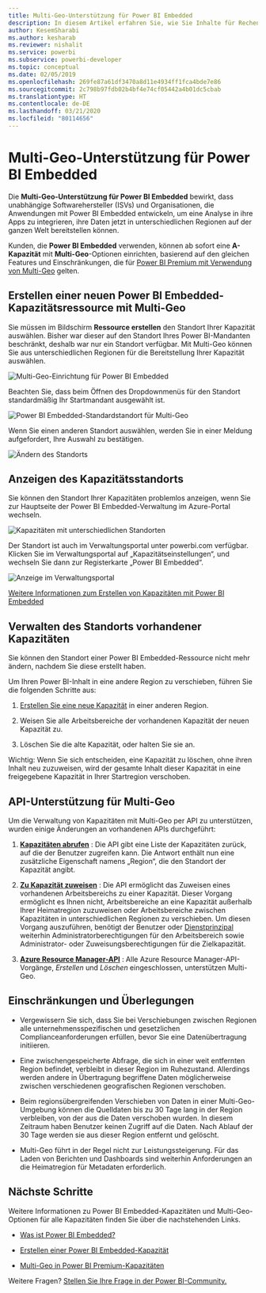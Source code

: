 ```yaml
---
title: Multi-Geo-Unterstützung für Power BI Embedded
description: In diesem Artikel erfahren Sie, wie Sie Inhalte für Rechenzentren in anderen Regionen als der Heimatregion von Power BI Embedded bereitstellen können.
author: KesemSharabi
ms.author: kesharab
ms.reviewer: nishalit
ms.service: powerbi
ms.subservice: powerbi-developer
ms.topic: conceptual
ms.date: 02/05/2019
ms.openlocfilehash: 269fe87a61df3470a8d11e4934ff1fca4bde7e86
ms.sourcegitcommit: 2c798b97fdb02b4bf4e74cf05442a4b01dc5cbab
ms.translationtype: HT
ms.contentlocale: de-DE
ms.lasthandoff: 03/21/2020
ms.locfileid: "80114656"
---
```

# <a name="multi-geo-support-for-power-bi-embedded"></a>Multi-Geo-Unterstützung für Power BI Embedded

Die **Multi-Geo-Unterstützung für Power BI Embedded** bewirkt, dass unabhängige Softwarehersteller (ISVs) und Organisationen, die Anwendungen mit Power BI Embedded entwickeln, um eine Analyse in ihre Apps zu integrieren, ihre Daten jetzt in unterschiedlichen Regionen auf der ganzen Welt bereitstellen können.

Kunden, die **Power BI Embedded** verwenden, können ab sofort eine **A-Kapazität** mit **Multi-Geo**-Optionen einrichten, basierend auf den gleichen Features und Einschränkungen, die für [Power BI Premium mit Verwendung von Multi-Geo](../../service-admin-premium-Multi-Geo.md) gelten.

## <a name="creating-new-power-bi-embedded-capacity-resource-with-multi-geo"></a>Erstellen einer neuen Power BI Embedded-Kapazitätsressource mit Multi-Geo

Sie müssen im Bildschirm **Ressource erstellen** den Standort Ihrer Kapazität auswählen. Bisher war dieser auf den Standort Ihres Power BI-Mandanten beschränkt, deshalb war nur ein Standort verfügbar. Mit Multi-Geo können Sie aus unterschiedlichen Regionen für die Bereitstellung Ihrer Kapazität auswählen.

![Multi-Geo-Einrichtung für Power BI Embedded](media/embedded-multi-geo/pbie-multi-geo-setup.png)

Beachten Sie, dass beim Öffnen des Dropdownmenüs für den Standort standardmäßig Ihr Startmandant ausgewählt ist.
  
![Power BI Embedded-Standardstandort für Multi-Geo](media/embedded-multi-geo/pbie-multi-geo-default-location.png)

Wenn Sie einen anderen Standort auswählen, werden Sie in einer Meldung aufgefordert, Ihre Auswahl zu bestätigen.

![Ändern des Standorts](media/embedded-multi-geo/pbie-multi-geo-location-change.png)

## <a name="view-capacity-location"></a>Anzeigen des Kapazitätsstandorts

Sie können den Standort Ihrer Kapazitäten problemlos anzeigen, wenn Sie zur Hauptseite der Power BI Embedded-Verwaltung im Azure-Portal wechseln.

![Kapazitäten mit unterschiedlichen Standorten](media/embedded-multi-geo/pbie-multi-geo-location-different.png)

Der Standort ist auch im Verwaltungsportal unter powerbi.com verfügbar. Klicken Sie im Verwaltungsportal auf „Kapazitätseinstellungen“, und wechseln Sie dann zur Registerkarte „Power BI Embedded“.

![Anzeige im Verwaltungsportal](media/embedded-multi-geo/pbie-multi-geo-admin-portal.png)

[Weitere Informationen zum Erstellen von Kapazitäten mit Power BI Embedded](azure-pbie-create-capacity.md)

## <a name="manage-existing-capacities-location"></a>Verwalten des Standorts vorhandener Kapazitäten

Sie können den Standort einer Power BI Embedded-Ressource nicht mehr ändern, nachdem Sie diese erstellt haben.

Um Ihren Power BI-Inhalt in eine andere Region zu verschieben, führen Sie die folgenden Schritte aus:

1. [Erstellen Sie eine neue Kapazität](azure-pbie-create-capacity.md) in einer anderen Region.

2. Weisen Sie alle Arbeitsbereiche der vorhandenen Kapazität der neuen Kapazität zu.

3. Löschen Sie die alte Kapazität, oder halten Sie sie an.

Wichtig: Wenn Sie sich entscheiden, eine Kapazität zu löschen, ohne ihren Inhalt neu zuzuweisen, wird der gesamte Inhalt dieser Kapazität in eine freigegebene Kapazität in Ihrer Startregion verschoben.

## <a name="api-support-for-multi-geo"></a>API-Unterstützung für Multi-Geo

Um die Verwaltung von Kapazitäten mit Multi-Geo per API zu unterstützen, wurden einige Änderungen an vorhandenen APIs durchgeführt:

1. **[Kapazitäten abrufen](https://docs.microsoft.com/rest/api/power-bi/capacities/getcapacities)** : Die API gibt eine Liste der Kapazitäten zurück, auf die der Benutzer zugreifen kann. Die Antwort enthält nun eine zusätzliche Eigenschaft namens „Region“, die den Standort der Kapazität angibt.

2. **[Zu Kapazität zuweisen](https://docs.microsoft.com/rest/api/power-bi/capacities)** : Die API ermöglicht das Zuweisen eines vorhandenen Arbeitsbereichs zu einer Kapazität. Dieser Vorgang ermöglicht es Ihnen nicht, Arbeitsbereiche an eine Kapazität außerhalb Ihrer Heimatregion zuzuweisen oder Arbeitsbereiche zwischen Kapazitäten in unterschiedlichen Regionen zu verschieben. Um diesen Vorgang auszuführen, benötigt der Benutzer oder [Dienstprinzipal](embed-service-principal.md) weiterhin Administratorberechtigungen für den Arbeitsbereich sowie Administrator- oder Zuweisungsberechtigungen für die Zielkapazität.

3. **[Azure Resource Manager-API](https://docs.microsoft.com/rest/api/power-bi-embedded/capacities)** : Alle Azure Resource Manager-API-Vorgänge, *Erstellen* und *Löschen* eingeschlossen, unterstützen Multi-Geo.

## <a name="limitations-and-considerations"></a>Einschränkungen und Überlegungen

* Vergewissern Sie sich, dass Sie bei Verschiebungen zwischen Regionen alle unternehmensspezifischen und gesetzlichen Complianceanforderungen erfüllen, bevor Sie eine Datenübertragung initiieren.

* Eine zwischengespeicherte Abfrage, die sich in einer weit entfernten Region befindet, verbleibt in dieser Region im Ruhezustand. Allerdings werden andere in Übertragung begriffene Daten möglicherweise zwischen verschiedenen geografischen Regionen verschoben.

* Beim regionsübergreifenden Verschieben von Daten in einer Multi-Geo-Umgebung können die Quelldaten bis zu 30 Tage lang in der Region verbleiben, von der aus die Daten verschoben wurden. In diesem Zeitraum haben Benutzer keinen Zugriff auf die Daten. Nach Ablauf der 30 Tage werden sie aus dieser Region entfernt und gelöscht.

* Multi-Geo führt in der Regel nicht zur Leistungssteigerung. Für das Laden von Berichten und Dashboards sind weiterhin Anforderungen an die Heimatregion für Metadaten erforderlich.

## <a name="next-steps"></a>Nächste Schritte

Weitere Informationen zu Power BI Embedded-Kapazitäten und Multi-Geo-Optionen für alle Kapazitäten finden Sie über die nachstehenden Links.

* [Was ist Power BI Embedded?](azure-pbie-what-is-power-bi-embedded.md)

* [Erstellen einer Power BI Embedded-Kapazität](azure-pbie-create-capacity.md)

* [Multi-Geo in Power BI Premium-Kapazitäten](../../service-admin-premium-multi-geo.md)

Weitere Fragen? [Stellen Sie Ihre Frage in der Power BI-Community.](https://community.powerbi.com/)